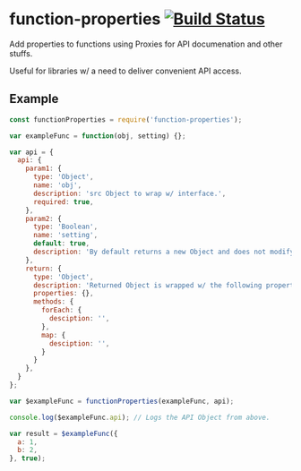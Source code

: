 # function-properties [![Build Status](https://travis-ci.org/iamdevonbutler/function-properties.svg?branch=master)](https://travis-ci.org/iamdevonbutler/function-properties)

Add properties to functions using Proxies for API documenation and other stuffs.

Useful for libraries w/ a need to deliver convenient API access.

## Example
```javascript
const functionProperties = require('function-properties');

var exampleFunc = function(obj, setting) {};

var api = {
  api: {
    param1: {
      type: 'Object',
      name: 'obj',
      description: 'src Object to wrap w/ interface.',
      required: true,
    },
    param2: {
      type: 'Boolean',
      name: 'setting',
      default: true,
      description: 'By default returns a new Object and does not modify the original.',
    },
    return: {
      type: 'Object',
      description: 'Returned Object is wrapped w/ the following properties and methods.',
      properties: {},
      methods: {
        forEach: {
          desciption: '',
        },
        map: {
          desciption: '',
        }
      }
    },
  }
};

var $exampleFunc = functionProperties(exampleFunc, api);

console.log($exampleFunc.api); // Logs the API Object from above.

var result = $exampleFunc({
  a: 1,
  b: 2,
}, true);

```
